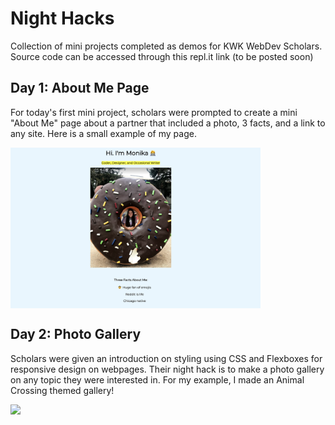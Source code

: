 # Night Hacks
Collection of mini projects completed as demos for KWK WebDev Scholars. Source code can be accessed through this repl.it link (to be posted soon)

## Day 1: About Me Page 
For today's first mini project, scholars were prompted to create a mini "About Me" page about a partner that included a photo, 3 facts, and a link to any site. Here is a small example of my page.

<img align = "center" src = "https://github.com/mpara0/kwk-miniprojects/blob/master/day%201.png" width=400> </img>

## Day 2: Photo Gallery
Scholars were given an introduction on styling using CSS and Flexboxes for responsive design on webpages. Their night hack is to make a photo gallery on any topic they were interested in. For my example, I made an Animal Crossing themed gallery!

![](https://media.giphy.com/media/TdtrpjRTTPZTouULhD/giphy.gif)


